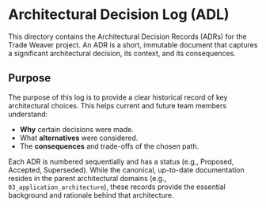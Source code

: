 # Architectural Decision Log (ADL)

This directory contains the Architectural Decision Records (ADRs) for the Trade Weaver project. An ADR is a short, immutable document that captures a significant architectural decision, its context, and its consequences.

## Purpose

The purpose of this log is to provide a clear historical record of key architectural choices. This helps current and future team members understand:

-   **Why** certain decisions were made.
-   What **alternatives** were considered.
-   The **consequences** and trade-offs of the chosen path.

Each ADR is numbered sequentially and has a status (e.g., Proposed, Accepted, Superseded). While the canonical, up-to-date documentation resides in the parent architectural domains (e.g., `03_application_architecture`), these records provide the essential background and rationale behind that architecture.
